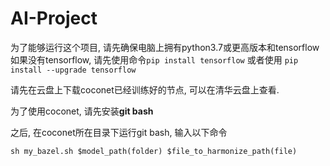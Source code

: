 # AI-Project
为了能够运行这个项目, 请先确保电脑上拥有python3.7或更高版本和tensorflow
如果没有tensorflow, 请先使用命令`pip install tensorflow` 或者使用 `pip install --upgrade tensorflow`

请先在云盘上下载coconet已经训练好的节点, 可以在清华云盘上查看.

为了使用coconet, 请先安装**git bash**

之后, 在coconet所在目录下运行git bash, 输入以下命令

`sh my_bazel.sh $model_path(folder) $file_to_harmonize_path(file)`
